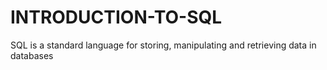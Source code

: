 # INTRODUCTION-TO-SQL
SQL is a standard language for storing, manipulating and retrieving data in databases
